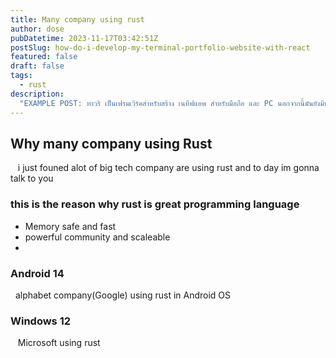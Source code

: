 ```yaml
---
title: Many company using rust
author: dose
pubDatetime: 2023-11-17T03:42:51Z
postSlug: how-do-i-develop-my-terminal-portfolio-website-with-react
featured: false
draft: false
tags:
  - rust
description:
  "EXAMPLE POST: ทาวริ เป็นเฟรมเวิร์คสำหรับสร้าง เนทีฟแอพ สำหรับมือถือ และ PC นอกจากนี้มันยังมีประสิทธิภาพที่ไม่ธรรมดาด้วยภาษา Rust"
---
```


## Why many company using Rust
&nbsp;&nbsp; i just founed alot of big tech company are using rust and to day im gonna talk to you

### this is the reason why rust is great programming language
- Memory safe and fast 
- powerful community and scaleable
-

### Android 14
&nbsp;&nbsp;alphabet company(Google) using rust in Android OS 

### Windows 12
&nbsp;&nbsp; Microsoft using rust

